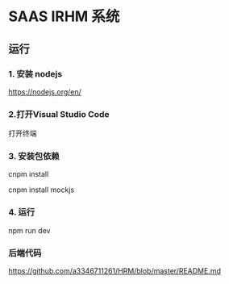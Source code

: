 # SAAS IRHM 系统

## 运行

### 1. 安装 nodejs

https://nodejs.org/en/

### 2.打开Visual Studio Code

打开终端

### 3. 安装包依赖


cnpm install

cnpm install mockjs

### 4. 运行

npm run dev

### 后端代码

https://github.com/a3346711261/HRM/blob/master/README.md
